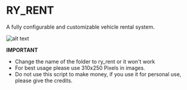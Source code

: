 # RY_RENT
A fully configurable and customizable vehicle rental system.

![alt text](https://imgur.com/fPi65Kr.png)
 
**IMPORTANT**

- Change the name of the folder to ry_rent or it won't work
- For best usage please use 310x250 Pixels in images.
- Do not use this script to make money, if you use it for personal use, please give the credits.
